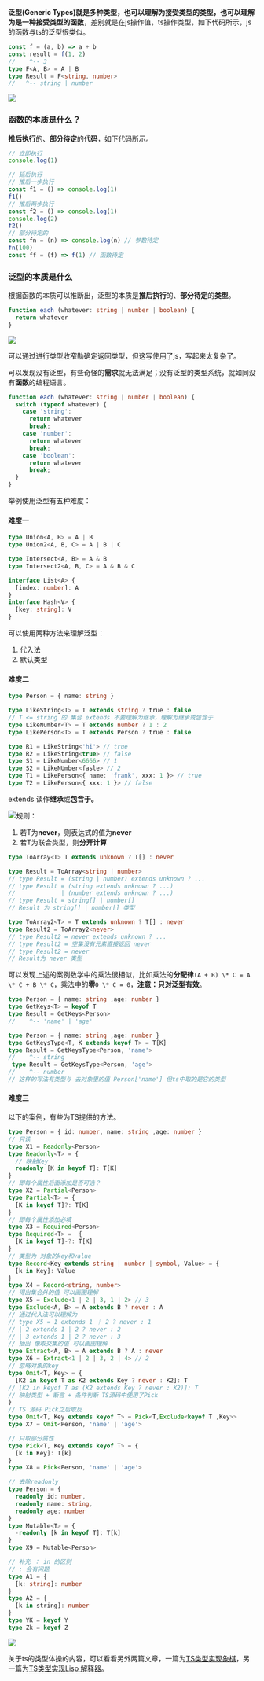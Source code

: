 
**泛型(Generic Types)**就是多种类型，也可以理解为接受类型的类型，也可以理解为是一种**接受类型的函数**，差别就是在js操作值，ts操作类型，如下代码所示，js的函数与ts的泛型很类似。

```ts
const f = (a, b) => a + b
const result = f(1, 2)
//    ^-- 3
type F<A, B> = A | B
type Result = F<string, number>
//   ^-- string | number
```
![](attachments/泛型_001.png)

### 函数的本质是什么？

**推后执行**的、**部分待定**的**代码**，如下代码所示。

```ts
// 立即执行
console.log(1)

// 延后执行
// 推后一步执行
const f1 = () => console.log(1)
f1()
// 推后两步执行
const f2 = () => console.log(1)
console.log(2)
f2()
// 部分待定的
const fn = (n) => console.log(n) // 参数待定
fn(100)
const ff = (f) => f(1) // 函数待定
```
### 泛型的本质是什么

根据函数的本质可以推断出，泛型的本质是**推后执行**的、**部分待定**的**类型**。

```ts
function each (whatever: string | number | boolean) {
  return whatever
}
```
![](attachments/泛型_002.png)

可以通过进行类型收窄勒确定返回类型，但这写使用了js，写起来太复杂了。

可以发现没有泛型，有些奇怪的**需求**就无法满足；没有泛型的类型系统，就如同没有**函数**的编程语言。

```ts
function each (whatever: string | number | boolean) {
  switch (typeof whatever) {
    case 'string':
      return whatever
      break;
    case 'number':
      return whatever
      break;
    case 'boolean':
      return whatever
      break;
  }
}
```
举例使用泛型有五种难度：

#### 难度一

```ts
type Union<A, B> = A | B
type Union2<A, B, C> = A | B | C

type Intersect<A, B> = A & B
type Intersect2<A, B, C> = A & B & C

interface List<A> {
  [index: number]: A
}
interface Hash<V> {
  [key: string]: V
}
```
可以使用两种方法来理解泛型：

1. 代入法
2. 默认类型

#### 难度二

```ts
type Person = { name: string }

type LikeString<T> = T extends string ? true : false
// T <= string 的 集合 extends 不要理解为继承，理解为继承或包含于
type LikeNumber<T> = T extends number ? 1 : 2
type LikePerson<T> = T extends Person ? true : false

type R1 = LikeString<'hi'> // true
type R2 = LikeString<true> // false
type S1 = LikeNumber<6666> // 1
type S2 = LikeNUmber<fasle> // 2
type T1 = LikePerson<{ name: 'frank', xxx: 1 }> // true
type T2 = LikePerson<{ xxx: 1 }> // false
```
extends 读作**继承**或**包含于。**

![](attachments/泛型_003.jpg)规则：

1. 若T为**never**，则表达式的值为**never**
2. 若T为联合类型，则**分开计算**

```ts
type ToArray<T> T extends unknown ? T[] : never

type Result = ToArray<string | number>
// type Result = (string | number) extends unknown ? ...
// type Result = (string extends unknown ? ...)
//             | (number extends unknown ? ...)
// type Result = string[] | number[]
// Result 为 string[] | number[] 类型

type ToArray2<T> = T extends unknown ? T[] : never
type Result2 = ToArray2<never>
// type Result2 = never extends unknown ? ...
// type Result2 = 空集没有元素直接返回 never
// type Result2 = never
// Result为 never 类型
```
可以发现上述的案例数学中的乘法很相似，比如乘法的**分配律**`(A + B) \* C = A \* C + B \* C`，乘法中的**零**`0 \* C = 0`，**注意：只对泛型有效**。

```ts
type Person = { name: string ,age: number }
type GetKeys<T> = keyof T
type Result = GetKeys<Person>
//    ^-- 'name' | 'age'
```

```ts
type Person = { name: string ,age: number }
type GetKeysType<T, K extends keyof T> = T[K]
type Result = GetKeysType<Person, 'name'>
//    ^-- string
 type Result = GetKeysType<Person, 'age'>
//    ^-- number
// 这样的写法有类型与 去对象里的值 Person['name'] 但ts中取的是它的类型
```
#### 难度三

以下的案例，有些为TS提供的方法。

```ts
type Person = { id: number, name: string ,age: number }
// 只读
type X1 = Readonly<Person>
type Readonly<T> = {
  // 映射Key
  readonly [K in keyof T]: T[K]
}
// 即每个属性后面添加是否可选？
type X2 = Partial<Person>
type Partial<T> = {
  [K in keyof T]?: T[K]
}
// 即每个属性添加必填
type X3 = Required<Person>
type Required<T> =  {
  [K in keyof T]-?: T[K]
}
// 类型为 对象的key和value
type Record<Key extends string | number | symbol, Value> = {
  [k in Key]: Value
}
type X4 = Record<string, number>
// 得出集合外的值 可以画图理解
type X5 = Exclude<1 | 2 | 3, 1 | 2> // 3
type Exclude<A, B> = A extends B ? never : A
// 通过代入法可以理解为
// type X5 = 1 extends 1 ｜ 2 ? never : 1
// | 2 extends 1 | 2 ? never : 2
// | 3 extends 1 | 2 ? never : 3
// 抽出 像取交集的值 可以画图理解
type Extract<A, B> = A extends B ? A : never
type X6 = Extract<1 | 2 | 3, 2 | 4> // 2
// 忽略对象的key
type Omit<T, Key> = {
  [K2 in keyof T as K2 extends Key ? never : K2]: T
// [K2 in keyof T as (K2 extends Key ? never : K2)]: T
// 映射类型 + 断言 + 条件判断 TS源码中使用了Pick
}
// TS 源码 Pick之后取反
type Omit<T, Key extends keyof T> = Pick<T,Exclude<keyof T ,Key>>
type X7 = Omit<Person, 'name' | 'age'>

// 只取部分属性
type Pick<T, Key extends keyof T> = {
  [k in Key]: T[k]
}
type X8 = Pick<Person, 'name' | 'age'>

// 去除readonly
type Person = {
  readonly id: number,
  readonly name: string,
  readonly age: number
}
type Mutable<T> = {
  -readonly [k in keyof T]: T[k]
}
type X9 = Mutable<Person>

// 补充 ： in 的区别
// : 会有问题
type A1 = {
  [k: string]: number
}
type A2 = {
  [k in string]: number
}
type YK = keyof Y
type Zk = keyof Z
```
![](attachments/泛型_004.png)

关于ts的类型体操的内容，可以看看另外两篇文章，一篇为[TS类型实现象棋](https://zhuanlan.zhihu.com/p/426966480)，另一篇为[TS类型实现Lisp 解释器](https://zhuanlan.zhihu.com/p/427309936)。